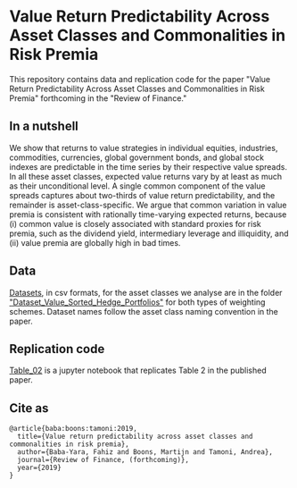 # Value Return Predictability Across Asset Classes and Commonalities in Risk Premia
This repository contains data and replication code for the paper "Value Return Predictability Across Asset Classes and Commonalities in Risk Premia" forthcoming in the "Review of Finance."

## In a nutshell
We show that returns to value strategies in individual equities, industries, commodities, currencies, global government bonds, and global stock indexes are predictable in the time series by their respective value spreads. In all these asset classes, expected value returns vary by at least as much as their unconditional level. A single common component of the value spreads captures about two-thirds of value return predictability, and the remainder is asset-class-specific. We argue that common variation in value premia is consistent with rationally time-varying expected returns, because (i) common value is closely associated with standard proxies for risk premia, such as the dividend yield, intermediary leverage and illiquidity, and (ii) value premia are globally high in bad times.

## Data
[Datasets](https://github.com/BabaYara/Value_Return_Predictability_Across_Asset_Classes_and_Commonalities_in_Risk_Premia/tree/master/Datasets), in csv formats, for the asset classes we analyse are in the folder ["Dataset_Value_Sorted_Hedge_Portfolios"](https://github.com/BabaYara/Value_Return_Predictability_Across_Asset_Classes_and_Commonalities_in_Risk_Premia/tree/master/Dataset_Value_Sorted_Hedge_Portfolios) for both types of weighting schemes. Dataset names follow the asset class naming convention in the paper. 

## Replication code
[Table_02](https://github.com/BabaYara/Value_Return_Predictability_Across_Asset_Classes_and_Commonalities_in_Risk_Premia/blob/master/Table_02.ipynb) is a jupyter notebook that replicates Table 2 in the published paper. 

## Cite as 
```
@article{baba:boons:tamoni:2019,
  title={Value return predictability across asset classes and commonalities in risk premia},
  author={Baba-Yara, Fahiz and Boons, Martijn and Tamoni, Andrea},
  journal={Review of Finance, (forthcoming)},
  year={2019}
}  
```
